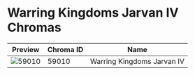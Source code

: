 # Warring Kingdoms Jarvan IV Chromas



| Preview | Chroma ID | Name |
|---------|-----------|------|
| ![59010](https://raw.communitydragon.org/latest/plugins/rcp-be-lol-game-data/global/default/v1/champion-chroma-images/59/59010.png) | 59010 | Warring Kingdoms Jarvan IV |